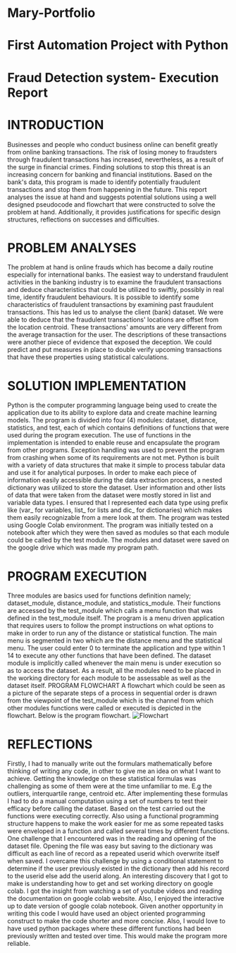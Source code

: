 # Mary-Portfolio
# First Automation Project with Python
# Fraud Detection system- Execution Report

# INTRODUCTION
Businesses and people who conduct business online can benefit greatly from online banking transactions. The risk of losing money to fraudsters through fraudulent transactions has increased, nevertheless, as a result of the surge in financial crimes. Finding solutions to stop this threat is an increasing concern for banking and financial institutions. Based on the bank's data, this program is made to identify potentially fraudulent transactions and stop them from happening in the future. This report analyses the issue at hand and suggests potential solutions using a well designed pseudocode and flowchart that were constructed to solve the problem at hand. Additionally, it provides justifications for specific design structures, reflections on successes and difficulties.

# PROBLEM ANALYSES
The problem at hand is online frauds which has become a daily routine especially for international banks. The easiest way to understand fraudulent activities in the banking industry is to examine the fraudulent transactions and deduce characteristics that could be utilized to swiftly, possibly in real time, identify fraudulent behaviours.
It is possible to identify some characteristics of fraudulent transactions by examining past fraudulent transactions. This has led us to analyse the client (bank) dataset. We were able to deduce that the fraudulent transactions' locations are offset from the location centroid. These transactions' amounts are very different from the average transaction for the user. The descriptions of these transactions were another piece of evidence that exposed the deception. We could predict and put measures in place to double verify upcoming transactions that have these properties using statistical calculations.

# SOLUTION IMPLEMENTATION
Python is the computer programming language being used to create the application due to its ability to explore data and create machine learning models. The program is divided into four (4) modules: dataset, distance, statistics, and test, each of which contains definitions of functions that were used during the program execution. The use of functions in the implementation is intended to enable reuse and encapsulate the program from other programs. Exception handling was used to prevent the program from crashing when some of its requirements are not met.
Python is built with a variety of data structures that make it simple to process tabular data and use it for analytical purposes. In order to make each piece of information easily accessible during the data extraction process, a nested dictionary was utilized to store the dataset. User information and other lists of data that were taken from the dataset were mostly stored in list and variable data types. I ensured that I represented each data type using prefix like (var_ for variables, list_ for lists and dic_ for dictionaries) which makes them easily recognizable from a mere look at them.
The program was tested using Google Colab environment. The program was initially tested on a notebook after which they were then saved as modules so that each module could be called by the test module. The modules and dataset were saved on the google drive which was made my program path.

# PROGRAM EXECUTION
Three modules are basics used for functions definition namely; dataset_module, distance_module, and statistics_module. Their functions are accessed by the test_module which calls a menu function that was defined in the test_module itself. The program is a menu driven application that requires users to follow the prompt instructions on what options to make in order to run any of the distance or statistical function. The main menu is segmented in two which are the distance menu and the statistical menu.
The user could enter 0 to terminate the application and type within 1 14 to execute any other functions that have been defined. The dataset module is implicitly called whenever the main menu is under execution so as to access the dataset.
As a result, all the modules need to be placed in the working directory for each module to be assessable as well as the dataset itself.
PROGRAM FLOWCHART
A flowchart which could be seen as a picture of the separate steps of a process in sequential order is drawn from the viewpoint of the test_module which is the channel from which other modules functions were called or executed is depicted in the flowchart. Below is the program flowchart.
![Flowchart](https://github.com/Adeleke/Mary-s-Portfolio-/assets/17841608/39e3c38a-f131-4a3a-bf26-e43e4d64c577)

# REFLECTIONS
Firstly, I had to manually write out the formulars mathematically before thinking of writing any code, in other to give me an idea on what I want to achieve. Getting the knowledge on these statistical formulas was challenging as some of them were at the time unfamiliar to me. E.g the outliers, interquartile range, centroid etc.
After implementing these formulas I had to do a manual computation using a set of numbers to test their efficacy before calling the dataset. Based on the test carried out the functions were executing correctly. Also using a functional programming structure happens to make the work easier for me as some repeated tasks were enveloped in a function and called several times by different functions.
One challenge that I encountered was in the reading and opening of the dataset file. Opening the file was easy but saving to the dictionary was difficult as each line of record as a repeated userid which overwrite itself when saved. I overcame this challenge by using a conditional statement to determine if the user previously existed in the dictionary then add his record to the userid else add the userid along.
An interesting discovery that I got to make is understanding how to get and set working directory on google colab. I got the insight from watching a set of youtube videos and reading the documentation on google colab website. Also, I enjoyed the interactive up to date version of google colab notebook.
Given another opportunity in writing this code I would have used an object oriented programming construct to make the code shorter and more concise. Also, I would love to have used python packages where these different functions had been previously written and tested over time. This would make the program more reliable.

